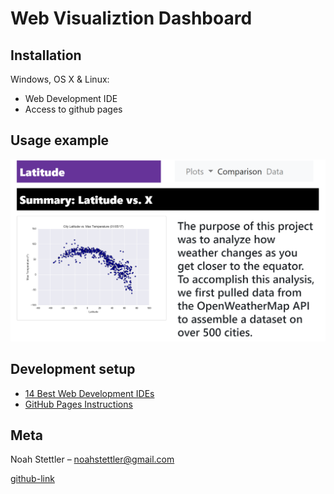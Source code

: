 # Web Visualiztion Dashboard


## Installation

Windows, OS X & Linux:

* Web Development IDE
* Access to github pages

## Usage example

![Landing Page](Images/landing1.png)

## Development setup

* [14 Best Web Development IDEs](https://tms-outsource.com/blog/posts/web-development-ide/)
* [GitHub Pages Instructions](https://guides.github.com/features/pages/)

## Meta

Noah Stettler – noahstettler@gmail.com

[github-link](https://github.com/noahstettler)

